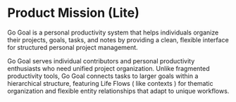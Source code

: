 # Product Mission (Lite)

Go Goal is a personal productivity system that helps individuals organize their projects, goals, tasks, and notes by providing a clean, flexible interface for structured personal project management.

Go Goal serves individual contributors and personal productivity enthusiasts who need unified project organization. Unlike fragmented productivity tools, Go Goal connects tasks to larger goals within a hierarchical structure, featuring Life Flows ( like contexts ) for thematic organization and flexible entity relationships that adapt to unique workflows.